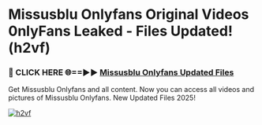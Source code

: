 # Missusblu Onlyfans Original Videos 0nlyFans Leaked - Files Updated! (h2vf)

<h3>🔴 CLICK HERE 🌐==►► <a href="https://tinyurl.com/2m67pmp6" rel="nofollow">Missusblu Onlyfans Updated Files</a></h3>

Get Missusblu Onlyfans and all content. Now you can access all videos and pictures of Missusblu Onlyfans. New Updated Files 2025!

[![h2vf](https://i.imgur.com/H4QAA4z.gif)](https://tinyurl.com/2m67pmp6)